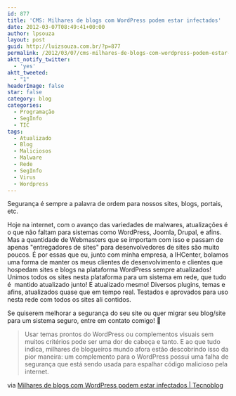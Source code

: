```yaml
---
id: 877
title: 'CMS: Milhares de blogs com WordPress podem estar infectados'
date: 2012-03-07T08:49:41+00:00
author: lpsouza
layout: post
guid: http://luizsouza.com.br/?p=877
permalink: /2012/03/07/cms-milhares-de-blogs-com-wordpress-podem-estar-infectados/
aktt_notify_twitter:
  - 'yes'
aktt_tweeted:
  - "1"
headerImage: false
star: false
category: blog
categories:
  - Programação
  - SegInfo
  - TIC
tags:
  - Atualizado
  - Blog
  - Maliciosos
  - Malware
  - Rede
  - SegInfo
  - Virus
  - Wordpress
---
```

Segurança é sempre a palavra de ordem para nossos sites, blogs, portais, etc.

Hoje na internet, com o avanço das variedades de malwares, atualizações é o que não faltam para sistemas como WordPress, Joomla, Drupal, e afins. Mas a quantidade de Webmasters que se importam com isso e passam de apenas "entregadores de sites" para desenvolvedores de sites são muito poucos. É por essas que eu, junto com minha empresa, a IHCenter, bolamos uma forma de manter os meus clientes de desenvolvimento e clientes que hospedam sites e blogs na plataforma WordPress sempre atualizados! Unimos todos os sites nesta plataforma para um sistema em rede, que tudo é  mantido atualizado junto! E atualizado mesmo! Diversos plugins, temas e afins, atualizados quase que em tempo real. Testados e aprovados para uso nesta rede com todos os sites ali contidos.

Se quiserem melhorar a segurança do seu site ou quer migrar seu blog/site para um sistema seguro, entre em contato comigo! 🙂

> Usar temas prontos do WordPress ou complementos visuais sem muitos critérios pode ser uma dor de cabeça e tanto. E ao que tudo indica, milhares de blogueiros mundo afora estão descobrindo isso da pior maneira: um complemento para o WordPress possui uma falha de segurança que está sendo usada para espalhar código malicioso pela internet.

via [Milhares de blogs com WordPress podem estar infectados | Tecnoblog](http://tecnoblog.net/81405/wordpress-blog-infectado-timthumb/)
